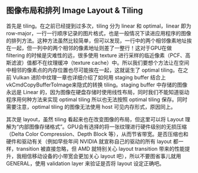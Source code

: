 ## 图像布局和排列 Image Layout & Tiling

首先是 tiling。在之前已经提到过多次，tiling 分为 linear 和 optimal，linear 即为 row-major，一行一行顺序记录的图片格式，也是一般情况下读进应用程序的图像的排列方法。这种方法虽然比较简单，但可以发现，一行中的两个相邻像素地址挨在一起，但一列中的两个相邻的像素地址则差了一整行！这对于GPU在做 filtering 的时候是灾难性的远，很多使用 texture 进行采样的临近像素（PCF、高斯滤波）值都不在纹理缓冲（texture cache）中。所以我们要想个方法让在空间中相邻的像素点的内存位置也尽可能挨在一起，这就诞生了 optimal tiling。在之前 Vulkan 进阶中纹理一章也详细介绍了如何用 staging buffer 结合上 vkCmdCopyBufferToImage来隐式的转换 tiling。staging buffer 中存储的图像永远是 Linear 的，因为图像在硬盘存储时使用线性布局，同时我们不能知道驱动程序用何种方法来实现 optimal tiling 所以也无法按照 optimal tiling 保存。同时需要注意，optimal tiling 的图像无法使用 host 可见内存形式，原因同上。

其次是 layout，虽然 tiling 看起来也在改变图像的布局，但这里可以将 Layout 理解为“内部图像存储格式”。GPU会有选择的将一张纹理进行硬件级别的无损压缩（Delta Color Compression、Depth Block 等），从而节省带宽。是否压缩也和硬件和驱动有关（例如早些年间 NVIDIA 就宣称自己的驱动的所有 layout 都一样，transition 被直接忽略，但 AMD 就特别关心 layout transition 带来的性能提升，我相信移动设备的小带宽会更加关心 layout 吧），所以不要图省事儿就用 GENERAL，使用 validation layer 来验证是否将 layout 设定正确吧。